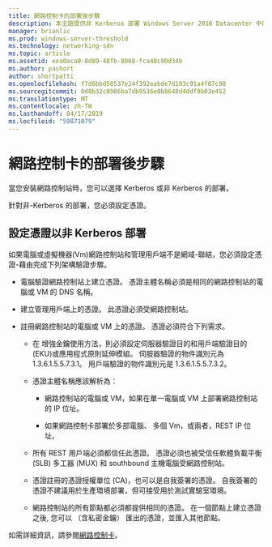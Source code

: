 ```yaml
---
title: 網路控制卡的部署後步驟
description: 本主題提供非 Kerberos 部署 Windows Server 2016 Datacenter 中的網路控制站的憑證組態指示。
manager: brianlic
ms.prod: windows-server-threshold
ms.technology: networking-sdn
ms.topic: article
ms.assetid: eea0aca9-8d89-48fb-8068-fca40c90d34b
ms.author: pashort
author: shortpatti
ms.openlocfilehash: f7d6bbd50537e24f392eabde7d103c91a4f07c90
ms.sourcegitcommit: 0d0b32c8986ba7db9536e0b8648d4ddf9b03e452
ms.translationtype: MT
ms.contentlocale: zh-TW
ms.lasthandoff: 04/17/2019
ms.locfileid: "59871079"
---
```

# <a name="post-deployment-steps-for-network-controller"></a>網路控制卡的部署後步驟

當您安裝網路控制站時，您可以選擇 Kerberos 或非 Kerberos 的部署。

針對非\-Kerberos 的部署，您必須設定憑證。

## <a name="configure-certificates-for-non-kerberos-deployments"></a>設定憑證以非 Kerberos 部署

如果電腦或虛擬機器\(Vm\)網路控制站和管理用戶端不是網域\-聯結，您必須設定憑證\-藉由完成下列架構驗證步驟。

- 電腦驗證網路控制站上建立憑證。 憑證主體名稱必須是相同的網路控制站的電腦或 VM 的 DNS 名稱。

- 建立管理用戶端上的憑證。 此憑證必須受網路控制站。
  
- 註冊網路控制站的電腦或 VM 上的憑證。 憑證必須符合下列需求。
  
    -  在 增強金鑰使用方法，則必須設定伺服器驗證目的和用戶端驗證目的\(EKU\)或應用程式原則延伸模組。 伺服器驗證的物件識別元為 1.3.6.1.5.5.7.3.1。 用戶端驗證的物件識別元是 1.3.6.1.5.5.7.3.2。
  
    - 憑證主體名稱應該解析為：
  
        - 網路控制站的電腦或 VM，如果在單一電腦或 VM 上部署網路控制站的 IP 位址。

        - 如果網路控制卡部署於多部電腦、 多個 Vm，或兩者，REST IP 位址。
  
    - 所有 REST 用戶端必須都信任此憑證。 憑證必須也被受信任軟體負載平衡 (SLB) 多工器 (MUX) 和 southbound 主機電腦受網路控制站。
  
    - 憑證註冊的憑證授權單位 (CA)，也可以是自我簽署的憑證。 自我簽署的憑證不建議用於生產環境部署，但可接受用於測試實驗室環境。
  
    - 網路控制站的所有節點都必須都提供相同的憑證。 在一個節點上建立憑證之後, 您可以 （含私密金鑰） 匯出的憑證，並匯入其他節點。

如需詳細資訊，請參閱[網路控制卡](Network-Controller.md)。

